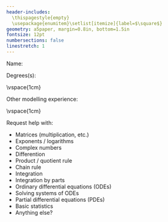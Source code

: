 ```yaml
---
header-includes:
  \thispagestyle{empty}
  \usepackage{enumitem}\setlist[itemize]{label=$\square$}
geometry: a5paper, margin=0.8in, bottom=1.5in
fontsize: 12pt
numbersections: false
linestretch: 1
---
```


Name:

Degrees(s):

\vspace{1cm}

Other modelling experience:

\vspace{1cm}

Request help with:

- Matrices (multiplication, etc.)
- Exponents / logarithms
- Complex numbers
- Differention
- Product / quotient rule
- Chain rule
- Integration
- Integration by parts
- Ordinary differential equations (ODEs)
- Solving systems of ODEs
- Partial differential equations (PDEs)
- Basic statistics
- Anything else?
